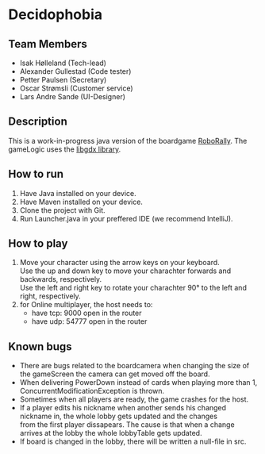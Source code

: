 # Decidophobia

## Team Members
- Isak Hølleland (Tech-lead)
- Alexander Gullestad (Code tester)
- Petter Paulsen (Secretary)
- Oscar Strømsli (Customer service)
- Lars Andre Sande (UI-Designer)

## Description
This is a work-in-progress java version of the boardgame [RoboRally](https://en.wikipedia.org/wiki/RoboRally). The gameLogic uses the [libgdx library](https://libgdx.com/).

## How to run
1. Have Java installed on your device.
2. Have Maven installed on your device.
3. Clone the project with Git.
4. Run Launcher.java in your preffered IDE (we recommend IntelliJ).

## How to play
1. Move your character using the arrow keys on your keyboard. <br>
Use the up and down key to move your charachter forwards and backwards, respectively. <br>
Use the left and right key to rotate your charachter 90° to the left and right, respectively.  
2. for Online multiplayer, the host needs to:  
    * have tcp: 9000 open in the router
    * have udp: 54777 open in the router

## Known bugs
* There are bugs related to the boardcamera when changing the size of the gameScreen the camera can get moved off the board.
* When delivering PowerDown instead of cards when playing more than 1, ConcurrentModificationException is thrown.
* Sometimes when all players are ready, the game crashes for the host.
* If a player edits his nickname when another sends his changed nickname in, the whole lobby gets updated and the changes  
  from the first player dissapears. The cause is that when a change arrives at the lobby the whole lobbyTable gets updated.  
* If board is changed in the lobby, there will be written a null-file in src.